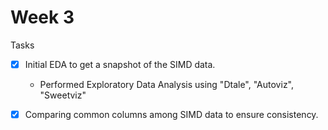 # Week 3

Tasks
- [x] Initial EDA to get a snapshot of the SIMD data.
    - Performed Exploratory Data Analysis using "Dtale", "Autoviz", "Sweetviz"

- [x] Comparing common columns among SIMD data to ensure consistency.

